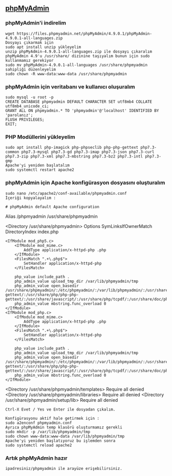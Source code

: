 ## [phpMyAdmin](https://www.linuxbabe.com/debian/install-phpmyadmin-apache-lamp-debian-10-buster)

### phpMyAdmin'i indirelim
    wget https://files.phpmyadmin.net/phpMyAdmin/4.9.0.1/phpMyAdmin-4.9.0.1-all-languages.zip
    Dosyayı çıkarmak için
    sudo apt install unzip yükleyelim
    unzip phpMyAdmin-4.9.0.1-all-languages.zip ile dosyayı çıkaralım
    phpMyAdmin 4.9'u /usr/share/ dizinine taşıyalım bunun için sudo kullanmamız gerekiyor
    sudo mv phpMyAdmin-4.9.0.1-all-languages /usr/share/phpmyadmin
    sahipliği düzenleyelim
    sudo chown -R www-data:www-data /usr/share/phpmyadmin
### phpMyAdmin için veritabanı ve kullanıcı oluşuralım
    sudo mysql -u root -p
    CREATE DATABASE phpmyadmin DEFAULT CHARACTER SET utf8mb4 COLLATE utf8mb4_unicode_ci;
    GRANT ALL ON phpmyadmin.* TO 'phpmyadmin'@'localhost' IDENTIFIED BY 'parolanız';
    FLUSH PRIVILEGES;
    EXIT;
### PHP Modüllerini yükleyelim
    sudo apt install php-imagick php-phpseclib php-php-gettext php7.3-common php7.3-mysql php7.3-gd php7.3-imap php7.3-json php7.3-curl php7.3-zip php7.3-xml php7.3-mbstring php7.3-bz2 php7.3-intl php7.3-gmp
    Apache'yi yeniden başlatalım
    sudo systemctl restart apache2
### phpMyAdmin için Apache konfigürasyon dosyasını oluşturalım
    sudo nano /etc/apache2/conf-available/phpmyadmin.conf
    İçeriği kopyalayalım :

    # phpMyAdmin default Apache configuration

Alias /phpmyadmin /usr/share/phpmyadmin

<Directory /usr/share/phpmyadmin>
    Options SymLinksIfOwnerMatch
    DirectoryIndex index.php

    <IfModule mod_php5.c>
        <IfModule mod_mime.c>
            AddType application/x-httpd-php .php
        </IfModule>
        <FilesMatch ".+\.php$">
            SetHandler application/x-httpd-php
        </FilesMatch>

        php_value include_path .
        php_admin_value upload_tmp_dir /var/lib/phpmyadmin/tmp
        php_admin_value open_basedir /usr/share/phpmyadmin/:/etc/phpmyadmin/:/var/lib/phpmyadmin/:/usr/share/php/php-gettext/:/usr/share/php/php-php-gettext/:/usr/share/javascript/:/usr/share/php/tcpdf/:/usr/share/doc/phpmyadmin/:/usr/share/php/phpseclib/
        php_admin_value mbstring.func_overload 0
    </IfModule>
    <IfModule mod_php.c>
        <IfModule mod_mime.c>
            AddType application/x-httpd-php .php
        </IfModule>
        <FilesMatch ".+\.php$">
            SetHandler application/x-httpd-php
        </FilesMatch>

        php_value include_path .
        php_admin_value upload_tmp_dir /var/lib/phpmyadmin/tmp
        php_admin_value open_basedir /usr/share/phpmyadmin/:/etc/phpmyadmin/:/var/lib/phpmyadmin/:/usr/share/php/php-gettext/:/usr/share/php/php-php-gettext/:/usr/share/javascript/:/usr/share/php/tcpdf/:/usr/share/doc/phpmyadmin/:/usr/share/php/phpseclib/
        php_admin_value mbstring.func_overload 0
    </IfModule>

</Directory>

 <!--- Disallow web access to directories that don't need it -->
<Directory /usr/share/phpmyadmin/templates>
    Require all denied
</Directory>
<Directory /usr/share/phpmyadmin/libraries>
    Require all denied
</Directory>
<Directory /usr/share/phpmyadmin/setup/lib>
    Require all denied
</Directory>

	Ctrl-X Evet / Yes ve Enter ile dosyadan çıkalım.

	Konfigürasyonu aktif hale getirmek için :
	sudo a2enconf phpmyadmin.conf
	Ayrıca phpMyAdmin temp klasörü oluşturmamız gerekli
	sudo mkdir -p /var/lib/phpmyadmin/tmp
	sudo chown www-data:www-data /var/lib/phpmyadmin/tmp
	Apache'yi yeniden başlatıyoruz bu işlemden sonra
	sudo systemctl reload apache2
###	Artık phpMyAdmin hazır
	ipadresiniz/phpmyadmin ile arayüze erişebilirsiniz.